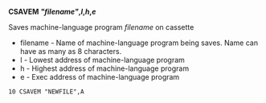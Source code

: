 **CSAVEM *"filename"*,*l*,*h*,*e***

Saves machine-language program *filename* on cassette

- filename  - Name of machine-language program being saves.  Name can have as
              many as 8 characters.
- l         - Lowest address of machine-language program
- h         - Highest address of machine-language program
- e         - Exec address of machine-language program

```ecb2
10 CSAVEM "NEWFILE",A
```
